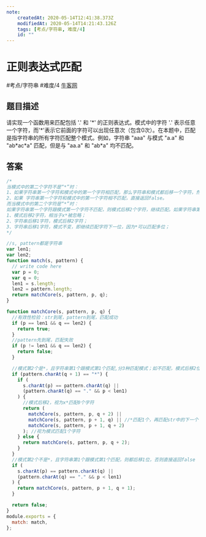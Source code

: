 ```yaml
---
note:
    createdAt: 2020-05-14T12:41:38.373Z
    modifiedAt: 2020-05-14T14:21:43.126Z
    tags: [考点/字符串, 难度/4]
    id: ""
---
```

# 正则表达式匹配
#考点/字符串 #难度/4  [牛客网](https://www.nowcoder.com/practice/45327ae22b7b413ea21df13ee7d6429c?tpId=13&tqId=11205&tPage=2&rp=2&ru=/ta/coding-interviews&qru=/ta/coding-interviews/question-ranking)
<!-- @crossnote.comment "id":"cd492793-1099-4e87-80ce-d4955705283f" -->  

## 题目描述
请实现一个函数用来匹配包括 '.' 和 '\*' 的正则表达式。模式中的字符 '.' 表示任意一个字符，而'\*'表示它前面的字符可以出现任意次（包含0次）。在本题中，匹配是指字符串的所有字符匹配整个模式。例如，字符串 "aaa" 与模式 "a.a" 和 "ab\*ac\*a" 匹配，但是与 "aa.a" 和 "ab\*a" 均不匹配。

## 答案

```javascript
/*
当模式中的第二个字符不是“*”时：
1、如果字符串第一个字符和模式中的第一个字符相匹配，那么字符串和模式都后移一个字符，然后匹配剩余的。
2、如果 字符串第一个字符和模式中的第一个字符相不匹配，直接返回false。
而当模式中的第二个字符是“*”时：
如果字符串第一个字符跟模式第一个字符不匹配，则模式后移2个字符，继续匹配。如果字符串第一个字符跟模式第一个字符匹配，可以有3种匹配方式：
1、模式后移2字符，相当于x*被忽略；
2、字符串后移1字符，模式后移2字符；
3、字符串后移1字符，模式不变，即继续匹配字符下一位，因为*可以匹配多位；
*/

//s, pattern都是字符串
var len1;
var len2;
function match(s, pattern) {
  // write code here
  var p = 0;
  var q = 0;
  len1 = s.length;
  len2 = pattern.length;
  return matchCore(s, pattern, p, q);
}

function matchCore(s, pattern, p, q) {
  //有效性检验：str到尾，pattern到尾，匹配成功
  if (p == len1 && q == len2) {
    return true;
  }
  //pattern先到尾，匹配失败
  if (p != len1 && q == len2) {
    return false;
  }

  //模式第2个是*，且字符串第1个跟模式第1个匹配,分3种匹配模式；如不匹配，模式后移2位
  if (pattern.charAt(q + 1) == "*") {
    if (
      s.charAt(p) == pattern.charAt(q) ||
      (pattern.charAt(q) == "." && p < len1)
    ) {
      //模式后移2，视为x*匹配0个字符
      return (
        matchCore(s, pattern, p, q + 2) ||
        matchCore(s, pattern, p + 1, q) || //*匹配1个，再匹配str中的下一个
        matchCore(s, pattern, p + 1, q + 2)
      ); //视为模式匹配1个字符
    } else {
      return matchCore(s, pattern, p, q + 2);
    }
  }
  //模式第2个不是*，且字符串第1个跟模式第1个匹配，则都后移1位，否则直接返回false
  if (
    s.charAt(p) == pattern.charAt(q) ||
    (pattern.charAt(q) == "." && p < len1)
  ) {
    return matchCore(s, pattern, p + 1, q + 1);
  }

  return false;
}
module.exports = {
  match: match,
};

```
